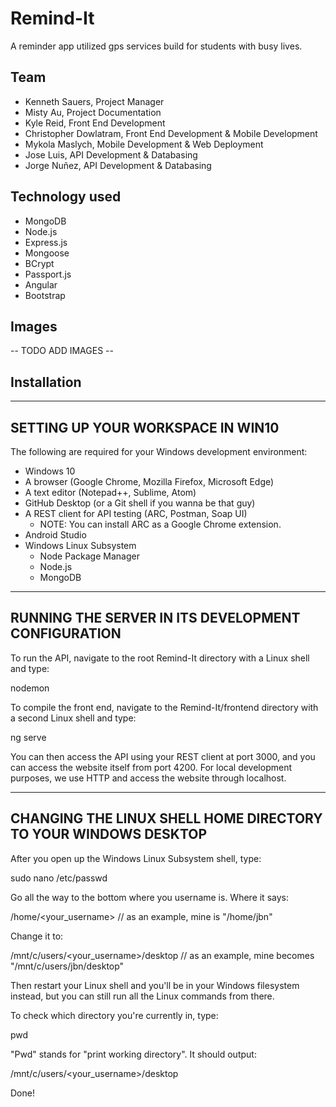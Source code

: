 # Remind-It
A reminder app utilized gps services build for students with busy lives.
## Team
* Kenneth Sauers, Project Manager
* Misty Au, Project Documentation
* Kyle Reid, Front End Development
* Christopher Dowlatram, Front End Development & Mobile Development
* Mykola Maslych, Mobile Development & Web Deployment
* Jose Luis, API Development & Databasing
* Jorge Nuñez, API Development & Databasing
## Technology used
* MongoDB
* Node.js
* Express.js
* Mongoose
* BCrypt
* Passport.js
* Angular
* Bootstrap
## Images
--  TODO ADD IMAGES  --
## Installation
----------------------------------
SETTING UP YOUR WORKSPACE IN WIN10
----------------------------------

The following are required for your Windows development environment:

  * Windows 10
  * A browser (Google Chrome, Mozilla Firefox, Microsoft Edge)
  * A text editor (Notepad++, Sublime, Atom)
  * GitHub Desktop (or a Git shell if you wanna be that guy)
  * A REST client for API testing (ARC, Postman, Soap UI)
    - NOTE: You can install ARC as a Google Chrome extension.
  * Android Studio
  * Windows Linux Subsystem
    - Node Package Manager
    - Node.js
    - MongoDB


---------------------------------------------------
RUNNING THE SERVER IN ITS DEVELOPMENT CONFIGURATION
---------------------------------------------------

To run the API, navigate to the root Remind-It directory with a Linux shell
and type:

  nodemon

To compile the front end, navigate to the Remind-It/frontend directory with a
second Linux shell and type:

  ng serve

You can then access the API using your REST client at port 3000, and you can
access the website itself from port 4200. For local development purposes,
we use HTTP and access the website through localhost.


---------------------------------------------------------------
CHANGING THE LINUX SHELL HOME DIRECTORY TO YOUR WINDOWS DESKTOP
---------------------------------------------------------------

After you open up the Windows Linux Subsystem shell, type:

  sudo nano /etc/passwd

Go all the way to the bottom where you username is. Where it says:

  /home/<your_username>
  // as an example, mine is "/home/jbn"

Change it to:

  /mnt/c/users/<your_username>/desktop
  // as an example, mine becomes "/mnt/c/users/jbn/desktop"

Then restart your Linux shell and you'll be in your Windows filesystem
instead, but you can still run all the Linux commands from there.

To check which directory you're currently in, type:

  pwd

"Pwd" stands for "print working directory". It should output:

  /mnt/c/users/<your_username>/desktop

Done!
